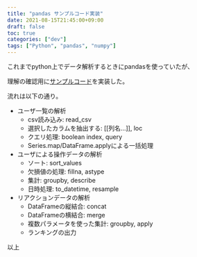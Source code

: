```yaml
---
title: "pandas サンプルコード実装"
date: 2021-08-15T21:45:00+09:00
draft: false
toc: true
categories: ["dev"]
tags: ["Python", "pandas", "numpy"]
---
```


これまでpython上でデータ解析するときにpandasを使っていたが、

理解の確認用に[サンプルコード](https://github.com/Niccari/pandas_processing_example/blob/main/pandas_processing_example.ipynb)を実装した。

<!--more-->

流れは以下の通り。

- ユーザ一覧の解析
  - csv読み込み: read_csv
  - 選択したカラムを抽出する: [[列名...]], loc
  - クエリ処理: boolean index, query
  - Series.map/DataFrame.applyによる一括処理
- ユーザによる操作データの解析
  - ソート: sort_values
  - 欠損値の処理: fillna, astype
  - 集計: groupby, describe
  - 日時処理: to_datetime, resample
- リアクションデータの解析
  - DataFrameの縦結合: concat
  - DataFrameの横結合: merge
  - 複数パラメータを使った集計: groupby, apply
  - ランキングの出力

以上
